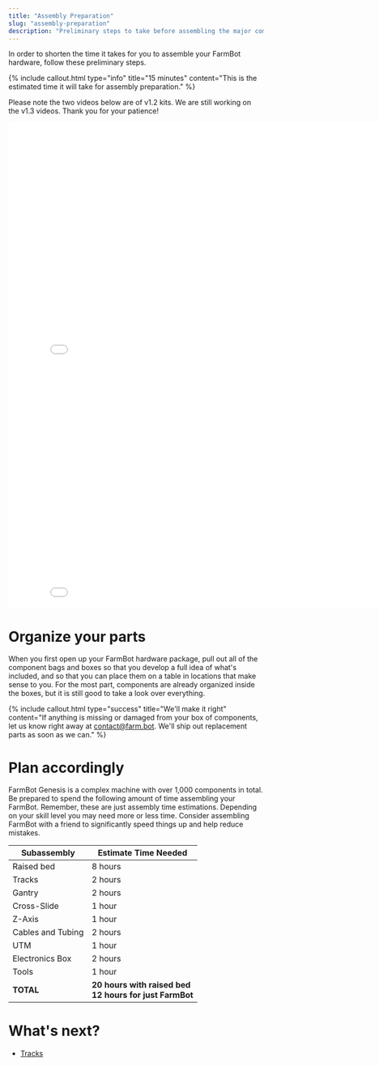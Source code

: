 ```yaml
---
title: "Assembly Preparation"
slug: "assembly-preparation"
description: "Preliminary steps to take before assembling the major components of your FarmBot"
---
```


In order to shorten the time it takes for you to assemble your FarmBot hardware, follow these preliminary steps.

{%
include callout.html
type="info"
title="15 minutes"
content="This is the estimated time it will take for assembly preparation."
%}

Please note the two videos below are of v1.2 kits. We are still working on the v1.3 videos. Thank you for your patience!

<iframe class="embedly-embed" src="//cdn.embedly.com/widgets/media.html?src=https%3A%2F%2Fwww.youtube.com%2Fembed%2Fvideoseries%3Flist%3DPLMhsMRlKjcNJzJ8zZ1wbgTEdP8q6lCdK0&url=http%3A%2F%2Fwww.youtube.com%2Fwatch%3Fv%3DBOgADJMHfms&image=https%3A%2F%2Fi.ytimg.com%2Fvi%2FBOgADJMHfms%2Fhqdefault.jpg&key=02466f963b9b4bb8845a05b53d3235d7&type=text%2Fhtml&schema=youtube" width="854" height="480" scrolling="no" frameborder="0" allowfullscreen></iframe>



<iframe class="embedly-embed" src="//cdn.embedly.com/widgets/media.html?src=https%3A%2F%2Fwww.youtube.com%2Fembed%2FbU9Xdeoc_O8%3Ffeature%3Doembed&url=http%3A%2F%2Fwww.youtube.com%2Fwatch%3Fv%3DbU9Xdeoc_O8&image=https%3A%2F%2Fi.ytimg.com%2Fvi%2FbU9Xdeoc_O8%2Fhqdefault.jpg&key=02466f963b9b4bb8845a05b53d3235d7&type=text%2Fhtml&schema=youtube" width="854" height="480" scrolling="no" frameborder="0" allowfullscreen></iframe>



# Organize your parts

When you first open up your FarmBot hardware package, pull out all of the component bags and boxes so that you develop a full idea of what's included, and so that you can place them on a table in locations that make sense to you. For the most part, components are already organized inside the boxes, but it is still good to take a look over everything.




{%
include callout.html
type="success"
title="We'll make it right"
content="If anything is missing or damaged from your box of components, let us know right away at [contact@farm.bot](mailto:contact@farm.bot). We'll ship out replacement parts as soon as we can."
%}



# Plan accordingly

FarmBot Genesis is a complex machine with over 1,000 components in total. Be prepared to spend the following amount of time assembling your FarmBot. Remember, these are just assembly time estimations. Depending on your skill level you may need more or less time. Consider assembling FarmBot with a friend to significantly speed things up and help reduce mistakes.

|Subassembly                   |Estimate Time Needed          |
|------------------------------|------------------------------|
|Raised bed                    |8 hours
|Tracks                        |2 hours
|Gantry                        |2 hours
|Cross-Slide                   |1 hour
|Z-Axis                        |1 hour
|Cables and Tubing             |2 hours
|UTM                           |1 hour
|Electronics Box               |2 hours
|Tools                         |1 hour
|**TOTAL**                     |**20 hours with raised bed**<br>**12 hours for just FarmBot**


# What's next?

 * [Tracks](../tracks.md)
